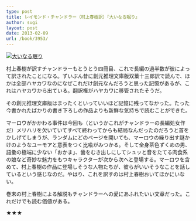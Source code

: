 ```yaml
---
type: post
title: レイモンド・チャンドラー（村上春樹訳）『大いなる眠り』
author: sugi
layout: post
date: 2013-02-09
url: /book/3953/
---
```

<a href="http://www.amazon.co.jp/exec/obidos/ASIN/4152093420/chezsugi-22/ref=nosim/" onclick="_gaq.push(['_trackEvent', 'outbound-article', 'http://www.amazon.co.jp/exec/obidos/ASIN/4152093420/chezsugi-22/ref=nosim/', '']);" name="amazletlink" target="_blank"><img src="http://i0.wp.com/ecx.images-amazon.com/images/I/41RusjsHTkL._SL160_.jpg?w=660" alt="大いなる眠り" class="alignleft"  data-recalc-dims="1" /></a>

村上春樹が訳すチャンドラーもとうとう四冊目、これで長編の過半数が彼によって訳されたことになる。ずいぶん昔に創元推理文庫版双葉十三郎訳で読んで、ほかは全部ハヤカワなのになぜこれだけ創元なんだろうと思った記憶があるが、これはハヤカワから出ている。翻訳権がハヤカワに移管されたそうだ。

その創元推理文庫版はまったくといっていいほど記憶に残ってなかった。たった今書かれたばかりの書き下ろしの作品よりも新鮮な気持ちで読むことができた。

マーロウがかかわる事件は今回も（というかこれがチャンドラーの長編処女作だ）メリハリを欠いていてすべて終わってからも結局なんだったのだろうと首をかしげてしまうが、ランダムにどのページを開いても、マーロウの繰り出す謎かけのようなユーモアと意表をつく比喩がみつかる。そして全身茶色ずくめの男、語彙の極端に少ない「おかま」、歯をむき出しにしてシュッと音をたてる肉食系の娘など奇妙な魅力をもつキャラクターが次から次へと登場する。マーロウを含めて、村上春樹の作品に登場しそうな人物たちが、彼らがいいそうなことを話しているという感じなのだ。やはり、これを訳すのは村上春樹おいてほかにいない。

巻末の村上春樹による解説もチャンドラーへの愛にあふれたいい文章だった。これだけでも読む価値がある。

★★★
